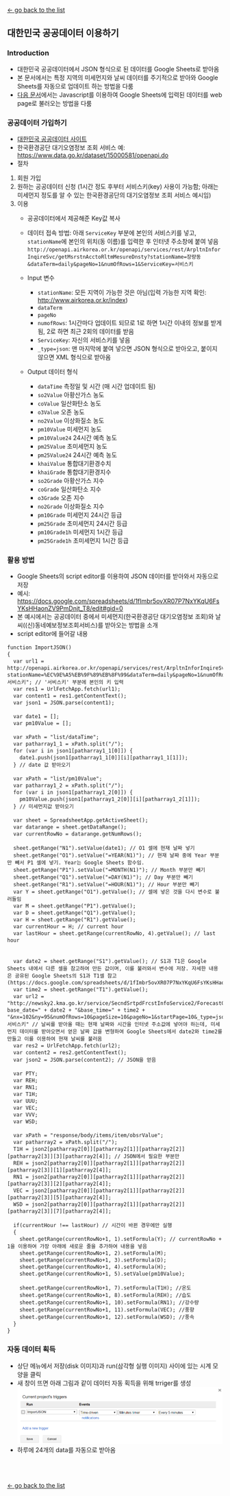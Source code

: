 [← go back to the list](https://HandongHCI.github.io/Tutorials)

## 대한민국 공공데이터 이용하기

### Introduction
- 대한민국 공공데이터에서 JSON 형식으로 된 데이터를 Google Sheets로 받아옴
- 본 문서에서는 특정 지역의 미세먼지와 날씨 데이터를 주기적으로 받아와 Google Sheets를 자동으로 업데이트 하는 방법을 다룸
- [다음 문서](ReadGoogleSheets.md)에서는 Javascript를 이용하여 Google Sheets에 입력된 데이터를 web page로 불러오는 방법을 다룸

### 공공데이터 가입하기
- [대한민국 공공데이터 사이트](https://www.data.go.kr)
- 한국환경공단 대기오염정보 조회 서비스 예: https://www.data.go.kr/dataset/15000581/openapi.do
- 절차
1. 회원 가입
2. 원하는 공공데이터 신청 (1시간 정도 후부터 서비스키(key) 사용이 가능함; 아래는 미세먼지 정도를 알 수 있는 한국환경공단의 대기오염정보 조회 서비스 예시임)
3. 이용
	- 공공데이터에서 제공해준 Key값 복사
	- 데이터 접속 방법: 아래 `ServiceKey` 부분에 본인의 서비스키를 넣고, `stationName`에 본인의 위치(동 이름)를 입력한 후 인터넷 주소창에 붙여 넣음
	```http://openapi.airkorea.or.kr/openapi/services/rest/ArpltnInforInqireSvc/getMsrstnAcctoRltmMesureDnsty?stationName=장량동&dataTerm=daily&pageNo=1&numOfRows=1&ServiceKey=서비스키```
	
	- Input 변수
		- `stationName`: 모든 지역이 가능한 것은 아님(입력 가능한 지역 확인: http://www.airkorea.or.kr/index)
		- `dataTerm`
		- `pageNo`
		- `numofRows`: 1시간마다 업데이트 되므로 1로 하면 1시간 이내의 정보를 받게 됨, 2로 하면 최근 2회의 데이터를 받음
		- `ServiceKey`: 자신의 서비스키를 넣음
		- `_type=json`: 맨 마지막에 붙여 넣으면 JSON 형식으로 받아오고, 붙이지 않으면 XML 형식으로 받아옴
		
	- Output 데이터 형식
		- `dataTime` 측정일 및 시간 (매 시간 업데이트 됨)
		- `so2Value` 아황산가스 농도
		- `coValue` 일산화탄소 농도
		- `o3Value` 오존 농도
		- `no2Value` 이상화질소 농도
		- `pm10Value` 미세먼지 농도
		- `pm10Value24` 24시간 예측 농도
		- `pm25Value` 초미세먼지 농도
		- `pm25Value24` 24시간 예측 농도
		- `khaiValue` 통합대기환경수치
		- `khaiGrade` 통합대기환경지수
		- `so2Grade` 아황산가스 지수
		- `coGrade` 일산화탄소 지수
		- `o3Grade` 오존 지수
		- `no2Grade` 이상화질소 지수
		- `pm10Grade` 미세먼지 24시간 등급
		- `pm25Grade` 초미세먼지 24시간 등급
		- `pm10Grade1h` 미세먼지 1시간 등급
		- `pm25Grade1h` 초미세먼지 1시간 등급

### 활용 방법
- Google Sheets의 script editor를 이용하여 JSON 데이터를 받아와서 자동으로 저장
- 예시: https://docs.google.com/spreadsheets/d/1fImbr5ovXR07P7NxYKqU6FsYKsHHaonZV9PmDnjt_T8/edit#gid=0
- 본 예시에서는 공공데이터 중에서 미세먼지(한국환경공단 대기오염정보 조회)와 날씨((신)동네예보정보조회서비스)를 받아오는 방법을 소개
- script editor에 들어갈 내용
```
function ImportJSON()
{
  var url1 = http://openapi.airkorea.or.kr/openapi/services/rest/ArpltnInforInqireSvc/getMsrstnAcctoRltmMesureDnsty?stationName=%EC%9E%A5%EB%9F%89%EB%8F%99&dataTerm=daily&pageNo=1&numOfRows=1&ServiceKey=서비스키"; // '서비스키' 부분에 본인의 키 입력
  var res1 = UrlFetchApp.fetch(url1);
  var content1 = res1.getContentText();
  var json1 = JSON.parse(content1);
  
  var date1 = [];
  var pm10Value = [];
  
  var xPath = "list/dataTime";
  var patharray1_1 = xPath.split("/");
  for (var i in json1[patharray1_1[0]]) {
    date1.push(json1[patharray1_1[0]][i][patharray1_1[1]]);
  } // date 값 받아오기
  
  var xPath = "list/pm10Value";
  var patharray1_2 = xPath.split("/");
  for (var i in json1[patharray1_2[0]]) {
    pm10Value.push(json1[patharray1_2[0]][i][patharray1_2[1]]);
  } // 미세먼지값 받아오기
  
  var sheet = SpreadsheetApp.getActiveSheet();
  var datarange = sheet.getDataRange();
  var currentRowNo = datarange.getNumRows();
  
  sheet.getRange("N1").setValue(date1); // O1 셀에 현재 날짜 넣기
  sheet.getRange("O1").setValue("=YEAR(N1)"); // 현재 날짜 중에 Year 부분만 빼서 P1 셀에 넣기. Year는 Google Sheets 함수임.
  sheet.getRange("P1").setValue("=MONTH(N1)"); // Month 부분만 빼기
  sheet.getRange("Q1").setValue("=DAY(N1)"); // Day 부분만 빼기
  sheet.getRange("R1").setValue("=HOUR(N1)"); // Hour 부분만 빼기
  var Y = sheet.getRange("O1").getValue(); // 셀에 넣은 것을 다시 변수로 불러들임
  var M = sheet.getRange("P1").getValue();
  var D = sheet.getRange("Q1").getValue();
  var H = sheet.getRange("R1").getValue();
  var currentHour = H; // current hour
  var lastHour = sheet.getRange(currentRowNo, 4).getValue(); // last hour
  
  
  var date2 = sheet.getRange("S1").getValue(); // S1과 T1은 Google Sheets 내에서 다른 셀을 참고하여 만든 값이며, 이를 불러와서 변수에 저장. 자세한 내용은 공유된 Google Sheets의 S1과 T1셀 참고 (https://docs.google.com/spreadsheets/d/1fImbr5ovXR07P7NxYKqU6FsYKsHHaonZV9PmDnjt_T8/edit#gid=0)
  var time2 = sheet.getRange("T1").getValue();
  var url2 = "http://newsky2.kma.go.kr/service/SecndSrtpdFrcstInfoService2/ForecastGrib?base_date=" + date2 + "&base_time=" + time2 + "&nx=102&ny=95&numOfRows=10&pageSize=10&pageNo=1&startPage=10&_type=json&serviceKey=서비스키" // 날씨를 받아올 때는 현재 날짜와 시간을 인터넷 주소값에 넣어야 하는데, 미세먼지 데이터를 받아오면서 얻은 날짜 값을 변형하여 Google Sheets에서 date2와 time2를 만들고 이를 이용하여 현재 날씨를 불러옴
  var res2 = UrlFetchApp.fetch(url2);
  var content2 = res2.getContentText();
  var json2 = JSON.parse(content2); // JSON을 얻음
  
  var PTY;
  var REH;
  var RN1;
  var T1H;
  var UUU;
  var VEC;
  var VVV;
  var WSD;
  
  var xPath = "response/body/items/item/obsrValue";
  var patharray2 = xPath.split("/");
  T1H = json2[patharray2[0]][patharray2[1]][patharray2[2]][patharray2[3]][3][patharray2[4]]; // JSON에서 필요한 부분만 
  REH = json2[patharray2[0]][patharray2[1]][patharray2[2]][patharray2[3]][1][patharray2[4]];
  RN1 = json2[patharray2[0]][patharray2[1]][patharray2[2]][patharray2[3]][2][patharray2[4]];
  VEC = json2[patharray2[0]][patharray2[1]][patharray2[2]][patharray2[3]][5][patharray2[4]];
  WSD = json2[patharray2[0]][patharray2[1]][patharray2[2]][patharray2[3]][7][patharray2[4]];
  
  if(currentHour !== lastHour) // 시간이 바뀐 경우에만 실행
  {
    sheet.getRange(currentRowNo+1, 1).setFormula(Y); // currentRowNo + 1을 이용하여 가장 아래에 새로운 줄을 추가하여 내용을 넣음
    sheet.getRange(currentRowNo+1, 2).setFormula(M);
    sheet.getRange(currentRowNo+1, 3).setFormula(D);
    sheet.getRange(currentRowNo+1, 4).setFormula(H);
    sheet.getRange(currentRowNo+1, 5).setValue(pm10Value);
    
    sheet.getRange(currentRowNo+1, 7).setFormula(T1H); //온도
    sheet.getRange(currentRowNo+1, 8).setFormula(REH); //습도
    sheet.getRange(currentRowNo+1, 10).setFormula(RN1); //강수량
    sheet.getRange(currentRowNo+1, 11).setFormula(VEC); //풍향
    sheet.getRange(currentRowNo+1, 12).setFormula(WSD); //풍속
  }
}
```

### 자동 데이터 획득
- 상단 메뉴에서 저장(disk 이미지)과 run(삼각형 실행 이미지) 사이에 있는 시계 모양을 클릭
- 새 창이 뜨면 아래 그림과 같이 데이터 자동 획득을 위해 trriger를 생성
![](WeatherAutoRenew.png)
- 하루에 24개의 data를 자동으로 받아옴

<br><br><br>
[← go back to the list](https://HandongHCI.github.io/Tutorials)
